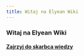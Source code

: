 ```yaml
---
title: Witaj na Elyean Wiki
---
```


### Witaj na Elyean Wiki

#### [Zajrzyj do skarbca wiedzy](Vault/Vault.md)

